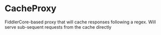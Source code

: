 # CacheProxy
FiddlerCore-based proxy that will cache responses following a regex. Will serve sub-sequent requests from the cache directly
